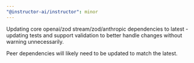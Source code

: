 ```yaml
---
"@instructor-ai/instructor": minor
---
```


Updating core openai/zod stream/zod/anthropic dependencies to latest - updating tests and support validation to better handle changes without warning unnecessarily.

Peer dependencies will likely need to be updated to match the latest.
